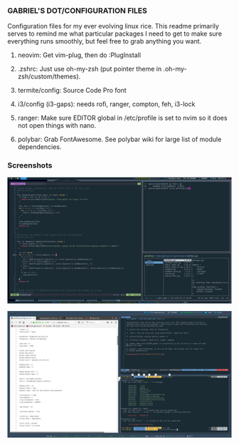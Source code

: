 ### GABRIEL'S DOT/CONFIGURATION FILES ###

Configuration files for my ever evolving linux rice. This readme primarily serves to 
remind me what particular packages I need to get to make sure everything runs smoothly,
but feel free to grab anything you want.

1. neovim: Get vim-plug, then do :PlugInstall 

2. .zshrc: Just use oh-my-zsh (put pointer theme in .oh-my-zsh/custom/themes). 

3. termite/config: Source Code Pro font

4. i3/config (i3-gaps): needs rofi, ranger, compton, feh, i3-lock

5. ranger: Make sure EDITOR global in /etc/profile is set to nvim so it does not open
things with nano.

6. polybar: Grab FontAwesome. See polybar wiki for large list
of module dependencies. 

### Screenshots ###

![Screenshot](/i3/wallpapers/workflow1.png)

![Screenshot](/i3/wallpapers/workflow2.png)
